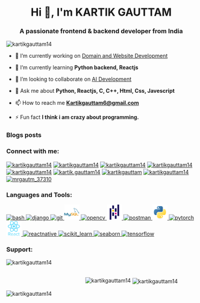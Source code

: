 <h1 align="center">Hi 👋, I'm KARTIK GAUTTAM</h1>
<h3 align="center">A passionate frontend & backend developer from India</h3>

<p align="left"> <img src="https://komarev.com/ghpvc/?username=kartikgauttam14&label=Profile%20views&color=0e75b6&style=flat" alt="kartikgauttam14" /> </p>

- 🔭 I’m currently working on [Domain and Website Development](https://serverstep.in/)

- 🌱 I’m currently learning **Python backend, Reactjs**

- 👯 I’m looking to collaborate on [AI Development](https://github.com/Kartikgauttam14/fake_news_detection/tree/master/News%20Detection)

- 💬 Ask me about **Python, Reactjs, C, C++, Html, Css, Javescript**

- 📫 How to reach me **Kartikgauttam6@gmail.com**

- ⚡ Fun fact **I think i am crazy about programming.**

### Blogs posts
<!-- BLOG-POST-LIST:START -->
<!-- BLOG-POST-LIST:END -->

<h3 align="left">Connect with me:</h3>
<p align="left">
<a href="https://dev.to/kartikgauttam14" target="blank"><img align="center" src="https://raw.githubusercontent.com/rahuldkjain/github-profile-readme-generator/master/src/images/icons/Social/devto.svg" alt="kartikgauttam14" height="30" width="40" /></a>
<a href="https://twitter.com/kartikgauttam14" target="blank"><img align="center" src="https://raw.githubusercontent.com/rahuldkjain/github-profile-readme-generator/master/src/images/icons/Social/twitter.svg" alt="kartikgauttam14" height="30" width="40" /></a>
<a href="https://linkedin.com/in/kartikgauttam14" target="blank"><img align="center" src="https://raw.githubusercontent.com/rahuldkjain/github-profile-readme-generator/master/src/images/icons/Social/linked-in-alt.svg" alt="kartikgauttam14" height="30" width="40" /></a>
<a href="https://stackoverflow.com/users/kartikgauttam14" target="blank"><img align="center" src="https://raw.githubusercontent.com/rahuldkjain/github-profile-readme-generator/master/src/images/icons/Social/stack-overflow.svg" alt="kartikgauttam14" height="30" width="40" /></a>
<a href="https://codesandbox.com/kartikgauttam14" target="blank"><img align="center" src="https://raw.githubusercontent.com/rahuldkjain/github-profile-readme-generator/master/src/images/icons/Social/codesandbox.svg" alt="kartikgauttam14" height="30" width="40" /></a>
<a href="https://instagram.com/kartik.gauttam14" target="blank"><img align="center" src="https://raw.githubusercontent.com/rahuldkjain/github-profile-readme-generator/master/src/images/icons/Social/instagram.svg" alt="kartik.gauttam14" height="30" width="40" /></a>
<a href="https://www.codechef.com/users/kartikgauttam" target="blank"><img align="center" src="https://cdn.jsdelivr.net/npm/simple-icons@3.1.0/icons/codechef.svg" alt="kartikgauttam" height="30" width="40" /></a>
<a href="https://www.leetcode.com/kartikgauttam14" target="blank"><img align="center" src="https://raw.githubusercontent.com/rahuldkjain/github-profile-readme-generator/master/src/images/icons/Social/leet-code.svg" alt="kartikgauttam14" height="30" width="40" /></a>
<a href="https://discord.gg/mrgautm_37310" target="blank"><img align="center" src="https://raw.githubusercontent.com/rahuldkjain/github-profile-readme-generator/master/src/images/icons/Social/discord.svg" alt="mrgautm_37310" height="30" width="40" /></a>
</p>

<h3 align="left">Languages and Tools:</h3>
<p align="left"> <a href="https://www.gnu.org/software/bash/" target="_blank" rel="noreferrer"> <img src="https://www.vectorlogo.zone/logos/gnu_bash/gnu_bash-icon.svg" alt="bash" width="40" height="40"/> </a> <a href="https://www.djangoproject.com/" target="_blank" rel="noreferrer"> <img src="https://cdn.worldvectorlogo.com/logos/django.svg" alt="django" width="40" height="40"/> </a> <a href="https://git-scm.com/" target="_blank" rel="noreferrer"> <img src="https://www.vectorlogo.zone/logos/git-scm/git-scm-icon.svg" alt="git" width="40" height="40"/> </a> <a href="https://www.mysql.com/" target="_blank" rel="noreferrer"> <img src="https://raw.githubusercontent.com/devicons/devicon/master/icons/mysql/mysql-original-wordmark.svg" alt="mysql" width="40" height="40"/> </a> <a href="https://opencv.org/" target="_blank" rel="noreferrer"> <img src="https://www.vectorlogo.zone/logos/opencv/opencv-icon.svg" alt="opencv" width="40" height="40"/> </a> <a href="https://pandas.pydata.org/" target="_blank" rel="noreferrer"> <img src="https://raw.githubusercontent.com/devicons/devicon/2ae2a900d2f041da66e950e4d48052658d850630/icons/pandas/pandas-original.svg" alt="pandas" width="40" height="40"/> </a> <a href="https://postman.com" target="_blank" rel="noreferrer"> <img src="https://www.vectorlogo.zone/logos/getpostman/getpostman-icon.svg" alt="postman" width="40" height="40"/> </a> <a href="https://www.python.org" target="_blank" rel="noreferrer"> <img src="https://raw.githubusercontent.com/devicons/devicon/master/icons/python/python-original.svg" alt="python" width="40" height="40"/> </a> <a href="https://pytorch.org/" target="_blank" rel="noreferrer"> <img src="https://www.vectorlogo.zone/logos/pytorch/pytorch-icon.svg" alt="pytorch" width="40" height="40"/> </a> <a href="https://reactjs.org/" target="_blank" rel="noreferrer"> <img src="https://raw.githubusercontent.com/devicons/devicon/master/icons/react/react-original-wordmark.svg" alt="react" width="40" height="40"/> </a> <a href="https://reactnative.dev/" target="_blank" rel="noreferrer"> <img src="https://reactnative.dev/img/header_logo.svg" alt="reactnative" width="40" height="40"/> </a> <a href="https://scikit-learn.org/" target="_blank" rel="noreferrer"> <img src="https://upload.wikimedia.org/wikipedia/commons/0/05/Scikit_learn_logo_small.svg" alt="scikit_learn" width="40" height="40"/> </a> <a href="https://seaborn.pydata.org/" target="_blank" rel="noreferrer"> <img src="https://seaborn.pydata.org/_images/logo-mark-lightbg.svg" alt="seaborn" width="40" height="40"/> </a> <a href="https://www.tensorflow.org" target="_blank" rel="noreferrer"> <img src="https://www.vectorlogo.zone/logos/tensorflow/tensorflow-icon.svg" alt="tensorflow" width="40" height="40"/> </a> </p>

<h3 align="left">Support:</h3>
<p><a href="https://www.buymeacoffee.com/kartikgauttam14"> <img align="left" src="https://cdn.buymeacoffee.com/buttons/v2/default-yellow.png" height="50" width="210" alt="kartikgauttam14" /></a></p><br><br>

<p><img align="left" src="https://github-readme-stats.vercel.app/api/top-langs?username=kartikgauttam14&show_icons=true&locale=en&layout=compact" alt="kartikgauttam14" /></p>

<p>&nbsp;<img align="center" src="https://github-readme-stats.vercel.app/api?username=kartikgauttam14&show_icons=true&locale=en" alt="kartikgauttam14" /></p>

<p><img align="center" src="https://github-readme-streak-stats.herokuapp.com/?user=kartikgauttam14&" alt="kartikgauttam14" /></p>
